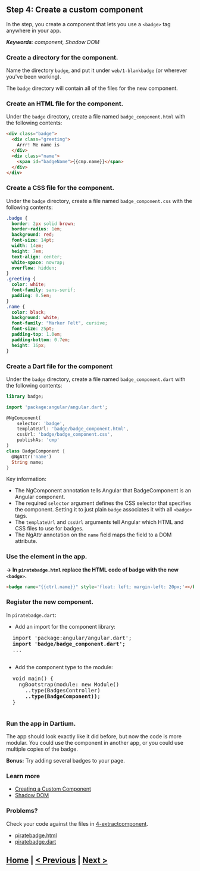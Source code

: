 ## Step 4: Create a custom component

In the step, you create a component
that lets you use a `<badge>` tag anywhere in your app.

_**Keywords**: component, Shadow DOM_

### Create a directory for the component.

Name the directory `badge`,
and put it under `web/1-blankbadge` (or wherever you've been working).

The `badge` directory will contain all of the files for the new component.

### Create an HTML file for the component.

Under the `badge` directory,
create a file named `badge_component.html`
with the following contents:

```HTML
<div class="badge">
  <div class="greeting">
    Arrr! Me name is
  </div>
  <div class="name">
    <span id="badgeName">{{cmp.name}}</span>
  </div>
</div>
```

### Create a CSS file for the component.

Under the `badge` directory,
create a file named `badge_component.css`
with the following contents:

```CSS
.badge {
  border: 2px solid brown;
  border-radius: 1em;
  background: red;
  font-size: 14pt;
  width: 14em;
  height: 7em;
  text-align: center;
  white-space: nowrap;
  overflow: hidden;
}
.greeting {
  color: white;
  font-family: sans-serif;
  padding: 0.5em;
}
.name {
  color: black;
  background: white;
  font-family: "Marker Felt", cursive;
  font-size: 25pt;
  padding-top: 1.0em;
  padding-bottom: 0.7em;
  height: 16px;
}
```

### Create a Dart file for the component

Under the `badge` directory,
create a file named `badge_component.dart`
with the following contents:

```Dart
library badge;

import 'package:angular/angular.dart';

@NgComponent(
    selector: 'badge',
    templateUrl: 'badge/badge_component.html',
    cssUrl: 'badge/badge_component.css',
    publishAs: 'cmp'
)
class BadgeComponent {
  @NgAttr('name')
  String name;
}
```

Key information:

* The NgComponent annotation tells Angular that BadgeComponent
  is an Angular component.
* The required `selector` argument defines the CSS selector
  that specifies the component.
  Setting it to just plain `badge` associates it with all `<badge>` tags.
* The `templateUrl` and `cssUrl` arguments tell Angular
  which HTML and CSS files to use for badges.
* The NgAttr annotation on the `name` field
  maps the field to a DOM attribute.

### Use the <badge> element in the app.

<b>&rarr; In `piratebadge.html` replace the HTML code of badge with the new `<badge>`.</b>

```HTML
<badge name="{{ctrl.name}}" style='float: left; margin-left: 20px;'></badge>
```

### Register the new component.

In `piratebadge.dart`:
 - Add an import for the component library:

  <pre>
  import 'package:angular/angular.dart';
  <b>import 'badge/badge_component.dart';</b>
  ...
  </pre>

 - Add the component type to the module:

  <pre>
  void main() {
    ngBootstrap(module: new Module()
      ..type(BadgesController)
      <b>..type(BadgeComponent))</b>;
  }
  </pre>

### Run the app in Dartium.

The app should look exactly like it did before,
but now the code is more modular.
You could use the component in another app,
or you could use multiple copies of the badge.
 
**Bonus:** Try adding several badges to your page.

### Learn more
 - [Creating a Custom Component](https://angulardart.org/tutorial/05-ch03-component.html)
 - [Shadow DOM](http://www.w3.org/TR/shadow-dom/)


### Problems?
Check your code against the files in [4-extractcomponent](../web/4-extractcomponent).
- [piratebadge.html](../web/4-extractcomponent/piratebadge.html)
- [piratebadge.dart](../web/4-extractcomponent/piratebadge.dart)

## [Home](../README.md) | [< Previous](step-3.md) | [Next >](step-5.md)
